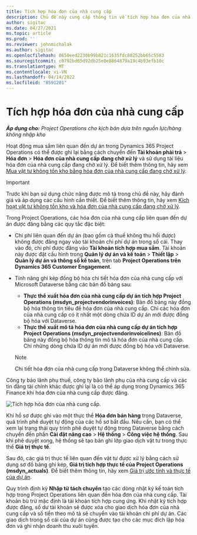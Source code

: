 ```yaml
---
title: Tích hợp hóa đơn của nhà cung cấp
description: Chủ đề này cung cấp thông tin về tích hợp hóa đơn của nhà cung cấp trong Project Operations.
author: sigitac
ms.date: 04/27/2021
ms.topic: article
ms.prod: ''
ms.reviewer: johnmichalak
ms.author: sigitac
ms.openlocfilehash: 8650eed2230b99b821c1635fdc88252bb65c5583
ms.sourcegitcommit: c0792bd65d92db25e0e8864879a19c4b93efb10c
ms.translationtype: MT
ms.contentlocale: vi-VN
ms.lasthandoff: 04/14/2022
ms.locfileid: "8591201"
---
```

# <a name="vendor-invoice-integration"></a>Tích hợp hóa đơn của nhà cung cấp

_**Áp dụng cho:** Project Operations cho kịch bản dựa trên nguồn lực/hàng không nhập kho_

Hoạt động mua sắm liên quan đến dự án trong Dynamics 365 Project Operations có thể được ghi lại bằng cách chuyển đến **Tài khoản phải trả** > **Hóa đơn** > **Hóa đơn của nhà cung cấp đang chờ xử lý** và sử dụng tài liệu hóa đơn của nhà cung cấp đang chờ xử lý. Để biết thêm thông tin, hãy xem [Mua vật tư không tồn kho bằng hóa đơn của nhà cung cấp đang chờ xử lý](../procurement/pending-vendor-invoices.md).

> [!IMPORTANT]
> Trước khi bạn sử dụng chức năng được mô tả trong chủ đề này, hãy đánh giá và áp dụng các cấu hình cần thiết. Để biết thêm thông tin, hãy xem [Kích hoạt vật tư không tồn kho và hóa đơn của nhà cung cấp đang chờ xử lý](../procurement/configure-materials-nonstocked.md).

Trong Project Operations, các hóa đơn của nhà cung cấp liên quan đến dự án được đăng bằng các quy tắc đặc biệt:

- Chi phí liên quan đến dự án (bao gồm cả thuế không thu hồi được) không được đăng ngay vào tài khoản chi phí dự án trong sổ cái. Thay vào đó, chi phí được đăng vào **Tài khoản tích hợp mua sắm**. Tài khoản này được đặt cấu hình trong **Quản lý dự án và kế toán** > **Thiết lập** > **Quản lý dự án và thông số kế toán**, trên tab **Project Operations trên Dynamics 365 Customer Engagement**.
- Tính năng ghi kép đồng bộ hóa chi tiết hóa đơn của nhà cung cấp với Microsoft Dataverse bằng các bản đồ bảng sau:

     - **Thực thể xuất hóa đơn của nhà cung cấp dự án tích hợp Project Operations (msdyn_projectvendorinvoices)**: Bản đồ bảng này đồng bộ hóa thông tin tiêu đề hóa đơn của nhà cung cấp. Chỉ các hóa đơn của nhà cung cấp có ít nhất một dòng chứa ID dự án mới được đồng bộ hóa với Dataverse.
     - **Thực thể xuất mô tả hóa đơn của nhà cung cấp dự án tích hợp Project Operations (msdyn_projectvendorinvoicelines)**: Bản đồ bảng này đồng bộ hóa thông tin mô tả hóa đơn của nhà cung cấp. Chỉ những dòng chứa ID dự án mới được đồng bộ hóa với Dataverse.

     > [!NOTE]
     > Chi tiết hóa đơn của nhà cung cấp trong Dataverse không thể chỉnh sửa.

Công ty bảo lãnh phụ thuế, công ty bảo lãnh phụ của nhà cung cấp và các tin đăng tài chính khác được ghi lại là có thể áp dụng trong Dynamics 365 Finance khi hóa đơn của nhà cung cấp được đăng.

![Tích hợp hóa đơn của nhà cung cấp.](media/DW7VendorInvoice.png)

Khi hồ sơ được ghi vào một thực thể **Hóa đơn bán hàng** trong Dataverse, quá trình phê duyệt tự động của các hồ sơ bắt đầu. Nếu cần, bạn có thể xem lại trạng thái quy trình phê duyệt tự động trong Dataverse bằng cách chuyển đến phần **Cài đặt nâng cao** > **Hệ thống** > **Công việc hệ thống**. Sau khi phê duyệt xong, hệ thống sẽ tạo bản ghi lớp giao dịch vật tư trong thực thể **Giá trị thực tế**.

Sau đó, các giá trị thực tế liên quan đến vật tư được xử lý bằng cách sử dụng sơ đồ bảng ghi kép, **Giá trị tích hợp thực tế của Project Operations (msdyn_actuals)**. Để biết thêm thông tin, hãy xem [Giá trị ước tính và thực tế của dự án](resource-dual-write-estimates-actuals.md).

Quy trình định kỳ **Nhập từ tách chuyển** tạo các dòng nhật ký kế toán tích hợp trong Project Operations liên quan đến hóa đơn của nhà cung cấp. Tài khoản bù trừ mặc định là tài khoản tích hợp cung ứng. Khi nhật ký tích hợp được đăng, số dư tài khoản sẽ được xóa cho giao dịch hóa đơn của nhà cung cấp và số tiền theo mô tả sẽ chuyển vào tài khoản chi phí dự án. Các giao dịch trong sổ cái của dự án cũng được tạo cho các mục đích lập hóa đơn và ghi nhận doanh thu xuôi tuyến.
